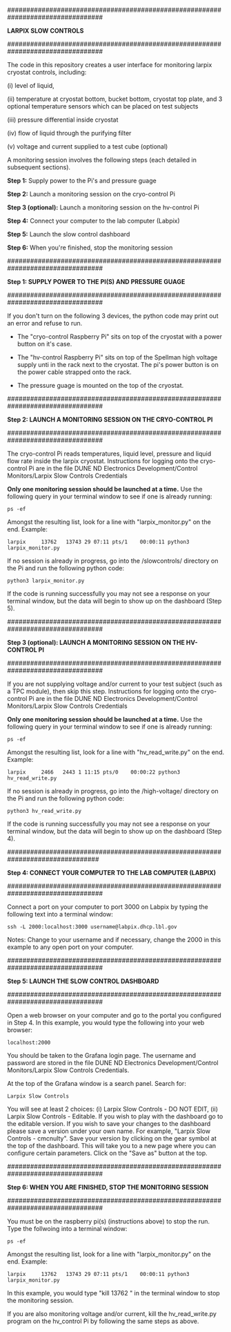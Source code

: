 #################################################################################

**LARPIX SLOW CONTROLS** 

#################################################################################

The code in this repository creates a user interface for monitoring larpix cryostat controls, including:  

(i) level of liquid, 

(ii) temperature at cryostat bottom, bucket bottom, cryostat top plate, and 3 optional temperature sensors which can be placed on test subjects

(iii) pressure differential inside cryostat

(iv) flow of liquid through the purifying filter

(v) voltage and current supplied to a test cube (optional) 

A monitoring session involves the following steps (each detailed in subsequent sections).

**Step 1:** Supply power to the Pi's and pressure guage

**Step 2:** Launch a monitoring session on the cryo-control Pi

**Step 3 (optional):** Launch a monitoring session on the hv-control Pi

**Step 4:** Connect your computer to the lab computer (Labpix)

**Step 5:** Launch the slow control dashboard

**Step 6:** When you're finished, stop the monitoring session

#################################################################################

**Step 1: SUPPLY POWER TO THE PI(S) AND PRESSURE GUAGE** 

#################################################################################

If you don't turn on the following 3 devices, the python code may print out an error and refuse to run. 

- The "cryo-control Raspberry Pi" sits on top of the cryostat with a power button on it's case. 

- The "hv-control Raspberry Pi" sits on top of the Spellman high voltage supply unti in the rack next to the cryostat. The pi's power button is on the power cable strapped onto the rack. 

- The pressure guage is mounted on the top of the cryostat.

#################################################################################

**Step 2: LAUNCH A MONITORING SESSION ON THE CRYO-CONTROL PI** 

#################################################################################

The cryo-control Pi reads temperatures, liquid level, pressure and liquid flow rate inside the larpix cryostat. Instructions for logging onto the cryo-control Pi are in the file DUNE ND Electronics Development/Control Monitors/Larpix Slow Controls Credentials

**Only one monitoring session should be launched at a time.** Use the following query in your terminal window to see if one is already running:

	ps -ef

 Amongst the resulting list, look for a line with "larpix_monitor.py" on the end. Example:

	larpix     13762   13743 29 07:11 pts/1    00:00:11 python3 larpix_monitor.py

If no session is already in progress, go into the /slowcontrols/ directory on the Pi and run the following python code:

	python3 larpix_monitor.py

If the code is running successfully you may not see a response on your terminal window, but the data will begin to show up on the dashboard (Step 5).

#################################################################################

**Step 3 (optional): LAUNCH A MONITORING SESSION ON THE HV-CONTROL PI** 

#################################################################################

If you are not supplying voltage and/or current to your test subject (such as a TPC module), then skip this step. Instructions for logging onto the cryo-control Pi are in the file DUNE ND Electronics Development/Control Monitors/Larpix Slow Controls Credentials

**Only one monitoring session should be launched at a time.** Use the following query in your terminal window to see if one is already running:

	ps -ef

Amongst the resulting list, look for a line with "hv_read_write.py" on the end. Example:

	larpix     2466   2443 1 11:15 pts/0    00:00:22 python3 hv_read_write.py

If no session is already in progress, go into the /high-voltage/ directory on the Pi and run the following python code:

	python3 hv_read_write.py

If the code is running successfully you may not see a response on your terminal window, but the data will begin to show up on the dashboard (Step 4).

################################################################################

**Step 4: CONNECT YOUR COMPUTER TO THE LAB COMPUTER (LABPIX)**

#################################################################################

Connect a port on your computer to port 3000 on Labpix by typing the following text into a terminal window:

	ssh -L 2000:localhost:3000 username@labpix.dhcp.lbl.gov

Notes: Change to your username and if necessary, change the 2000 in this example to any open port on your computer. 

#################################################################################

**Step 5: LAUNCH THE SLOW CONTROL DASHBOARD**

#################################################################################

Open a web browser on your computer and go to the portal you configured in Step 4. In this example, you would type the following into your web browser:

	localhost:2000

You should be taken to the Grafana login page. The username and password are stored in the file DUNE ND Electronics Development/Control Monitors/Larpix Slow Controls Credentials.

At the top of the Grafana window is a search panel. Search for:

 	Larpix Slow Controls

You will see at least 2 choices: (i) Larpix Slow Controls - DO NOT EDIT, (ii) Larpix Slow Controls - Editable. If you wish to play with the dashboard go to the editable version. If you wish to save your changes to the dashboard please save a version under your own name. For example, "Larpix Slow Controls - cmcnulty". Save your version by clicking on the gear symbol at the top of the dashboard. This will take you to a new page where you can configure certain parameters. Click on the "Save as" button at the top. 

#################################################################################

**Step 6: WHEN YOU ARE FINISHED, STOP THE MONITORING SESSION** 

#################################################################################

You must be on the raspberry pi(s) (instructions above) to stop the run. Type the follwoing into a terminal window:

	ps -ef

Amongst the resulting list, look for a line with "larpix_monitor.py" on the end. Example:

	larpix     13762   13743 29 07:11 pts/1    00:00:11 python3 larpix_monitor.py

In this example, you would type "kill 13762 <return>" in the terminal window to stop the monitoring session.

If you are also monitoring voltage and/or current, kill the hv_read_write.py program on the hv_control Pi by following the same steps as above.
